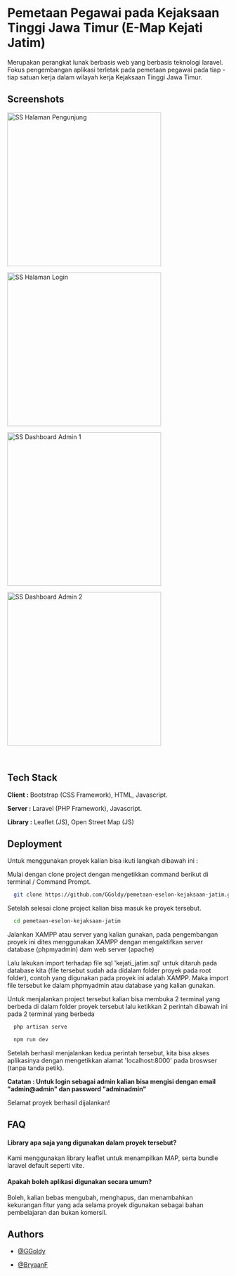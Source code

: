 # Pemetaan Pegawai pada Kejaksaan Tinggi Jawa Timur (E-Map Kejati Jatim)

Merupakan perangkat lunak berbasis web yang berbasis teknologi laravel. Fokus pengembangan aplikasi terletak pada pemetaan pegawai pada tiap - tiap satuan kerja dalam wilayah kerja Kejaksaan Tinggi Jawa Timur.



## Screenshots
<p>
<img width="350" alt="SS Halaman Pengunjung" src="https://github.com/GGoldy/pemetaan-eselon-kejaksaan-jatim/assets/42240127/6b37c49b-c18b-4c9a-9eba-27da42aca473">
<p>
<img width="350" alt="SS Halaman Login" src="https://github.com/GGoldy/pemetaan-eselon-kejaksaan-jatim/assets/42240127/8e0d132e-6e7d-4507-ab89-b2eae42074b3" >
<p>
<img width="350" alt="SS Dashboard Admin 1" src="https://github.com/GGoldy/pemetaan-eselon-kejaksaan-jatim/assets/42240127/9aadc600-6bc2-4842-b85f-19ee45b5f2fd">
<p>
<img width="350" alt="SS Dashboard Admin 2" src="https://github.com/GGoldy/pemetaan-eselon-kejaksaan-jatim/assets/42240127/1c53e979-b72a-4d4a-8676-8c51b26971f8">
<p>
</p>
<br clear="both"/>

## Tech Stack

**Client :** Bootstrap (CSS Framework), HTML, Javascript.

**Server :** Laravel (PHP Framework), Javascript.

**Library :** Leaflet (JS), Open Street Map (JS)


## Deployment

Untuk menggunakan proyek kalian bisa ikuti langkah dibawah ini :

Mulai dengan clone project dengan mengetikkan command berikut di terminal / Command Prompt.

```bash
  git clone https://github.com/GGoldy/pemetaan-eselon-kejaksaan-jatim.git
```

Setelah selesai clone project kalian bisa masuk ke proyek tersebut.
```bash
  cd pemetaan-eselon-kejaksaan-jatim
```

Jalankan XAMPP atau server yang kalian gunakan, pada pengembangan proyek ini dites menggunakan XAMPP dengan mengaktifkan server database (phpmyadmin) dam web server (apache)

Lalu lakukan import terhadap file sql 'kejati_jatim.sql' untuk ditaruh pada database kita (file tersebut sudah ada didalam folder proyek pada root folder), contoh yang digunakan pada proyek ini adalah XAMPP. Maka import file tersebut ke dalam phpmyadmin atau database yang kalian gunakan.

Untuk menjalankan project tersebut kalian bisa membuka 2 terminal yang berbeda di dalam folder proyek tersebut lalu ketikkan 2 perintah dibawah ini pada 2 terminal yang berbeda 
```bash
  php artisan serve
```
```bash
  npm run dev
```

Setelah berhasil menjalankan kedua perintah tersebut, kita bisa akses aplikasinya dengan mengetikkan alamat 'localhost:8000' pada broswser (tanpa tanda petik).

**Catatan : Untuk login sebagai admin kalian bisa mengisi dengan email "admin@admin" dan password "adminadmin"**

Selamat proyek berhasil dijalankan!
## FAQ

#### Library apa saja yang digunakan dalam proyek tersebut?

Kami menggunakan library leaflet untuk menampilkan MAP, serta bundle laravel default seperti vite.

#### Apakah boleh aplikasi digunakan secara umum?

Boleh, kalian bebas mengubah, menghapus, dan menambahkan kekurangan fitur yang ada selama proyek digunakan sebagai bahan pembelajaran dan bukan komersil.


## Authors

- [@GGoldy](https://github.com/GGoldy)

- [@BryaanF](https://github.com/BryaanF)
